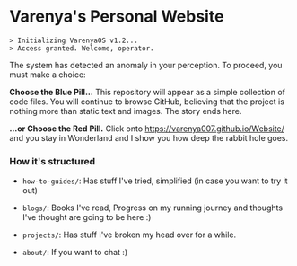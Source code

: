 # Varenya's Personal Website
```
> Initializing VarenyaOS v1.2...
> Access granted. Welcome, operator.
```
The system has detected an anomaly in your perception. To proceed, you must make a choice:

**Choose the Blue Pill...**
This repository will appear as a simple collection of code files. You will continue to browse GitHub, believing that the project is nothing more than static text and images. The story ends here.

**...or Choose the Red Pill.**
Click onto <https://varenya007.github.io/Website/> and you stay in Wonderland and I show you how deep the rabbit hole goes.

### How it's structured

* `how-to-guides/`: Has stuff I've tried, simplified (in case you want to try it out) 

* `blogs/`: Books I've read, Progress on my running journey and thoughts I've thought are going to be here :)

* `projects/`: Has stuff I've broken my head over for a while.

* `about/`: If you want to chat :)

